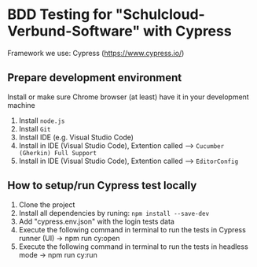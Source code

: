 # BDD Testing for "Schulcloud-Verbund-Software" with Cypress

Framework we use: Cypress (<https://www.cypress.io/>)

## Prepare development environment

Install or make sure Chrome browser (at least) have it in your development machine
1) Install `node.js`
2) Install `Git`
3) Install IDE (e.g. Visual Studio Code)
4) Install in IDE (Visual Studio Code), Extention called --> `Cucumber (Gherkin) Full Support`
5) Install in IDE (Visual Studio Code), Extention called --> `EditorConfig`

## How to setup/run Cypress test locally
1) Clone the project
2) Install all dependencies by runing: `npm install --save-dev`
3) Add "cypress.env.json" with the login tests data
5) Execute the following command in terminal to run the tests in Cypress runner (UI) → npm run cy:open
6) Execute the following command in terminal to run the tests in headless mode → npm run cy:run
